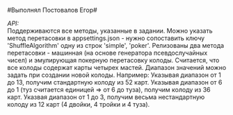 #Выполнял Постовалов Егор#

*API:*  
Поддерживаются все методы, указанные в задании. 
Можно указать метод перетасовки в appsettings.json - нужно сопоставить ключу 'ShuffleAlgorithm' одну из строк 'simple', 'poker'.
Релизованы два метода перетасовки - машинная (на основе генератора псевдослучайных чисел) и эмулирующая покерную перетасовку колоды.
Считается, что все колоды содержат карты четырех мастей. Диапазон значений можно задать при создании новой колоды.
Например:
    Указывая диапазон от 1 до 13, получим стандартную колоду из 52 карт.
    Указывая диапазон от 6 до 1 (туз считается единицей => от 6 до туза), получим колоду из 36 карт.
    Указвая диапазон от 1 до 3, получим весьма нестандартную колоду из 12 карт (4 двойки, 4 тройки и 4 туза).
